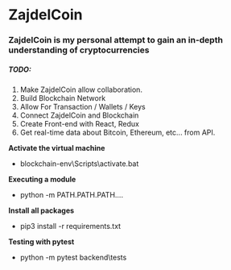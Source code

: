 # ZajdelCoin

### ZajdelCoin is my personal attempt to gain an in-depth understanding of cryptocurrencies

##### TODO:

1. Make ZajdelCoin allow collaboration.
2. Build Blockchain Network
3. Allow For Transaction / Wallets / Keys
4. Connect ZajdelCoin and Blockchain
5. Create Front-end with React, Redux
6. Get real-time data about Bitcoin, Ethereum, etc... from API.

**Activate the virtual machine**

- blockchain-env\Scripts\activate.bat

**Executing a module**

- python -m PATH.PATH.PATH....

**Install all packages**

- pip3 install -r requirements.txt

**Testing with pytest**

- python -m pytest backend\tests
